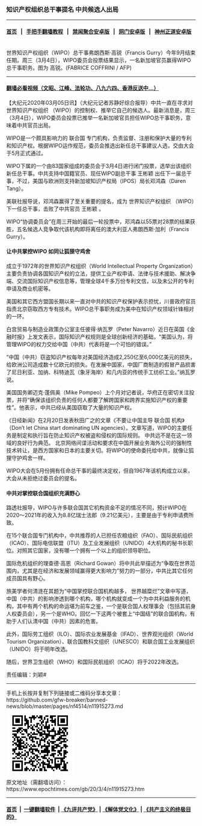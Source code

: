 ### 知识产权组织总干事提名 中共候选人出局
------------------------

#### [首页](https://github.com/gfw-breaker/banned-news/blob/master/README.md) &nbsp;&nbsp;|&nbsp;&nbsp; [手把手翻墙教程](https://github.com/gfw-breaker/guides/wiki) &nbsp;&nbsp;|&nbsp;&nbsp; [禁闻聚合安卓版](https://github.com/gfw-breaker/bn-android) &nbsp;&nbsp;|&nbsp;&nbsp; [网门安卓版](https://github.com/oGate2/oGate) &nbsp;&nbsp;|&nbsp;&nbsp; [神州正道安卓版](https://github.com/SzzdOgate/update) 



<div><img alt="" class="aligncenter wp-post-image" src="https://i.epochtimes.com/assets/uploads/2020/03/000_1LE8C3-600x400.jpg"/>
<div class="red16 caption">
 世界知识产权组织（WIPO）总干事弗朗西斯·高锐（Francis Gurry）今年9月结束任期。周三（3月4日），WIPO委员会投票结果显示，一名新加坡官员赢得WIPO总干事职务。图为 高锐。(FABRICE COFFRINI / AFP)
</div>
</div><hr/>

#### [翻墙必看视频（文昭、江峰、法轮功、八九六四、香港反送中...）](https://github.com/gfw-breaker/banned-news/blob/master/pages/link3.md)

<div><p>
 【大纪元2020年03月05日讯】（大纪元记者苏静好综合报导）中共一直在寻求对
 <ok href="https://www.epochtimes.com/gb/tag/%E4%B8%96%E7%95%8C%E7%9F%A5%E8%AF%86%E4%BA%A7%E6%9D%83%E7%BB%84%E7%BB%87.html">
  世界知识产权组织
 </ok>
 （WIPO）的控制权、推举它自己的候选人。最新消息是，周三（3月4日），WIPO委员会投票已推举一名新加坡官员担任WIPO总干事职务，意味着中共官员出局。
</p>
<p>
 WIPO是一个颇具影响力的
 <ok href="https://www.epochtimes.com/gb/tag/%E8%81%94%E5%90%88%E5%9B%BD.html">
  联合国
 </ok>
 专门机构，负责监督、注册和保护大量的专利和知识产权。根据WIPO运作规范，委员会推选出新任总干事建议人选，交由大会于5月正式通过。
</p>
<p>
 WIPO下属的一个由83国家组成的委员会于3月4日进行闭门投票，选举出该组织新任总干事。中共支持中国籍官员、现任WIPO副总干事
 <ok href="https://www.epochtimes.com/gb/tag/%E7%8E%8B%E5%BD%AC%E9%A2%96.html">
  王彬颖
 </ok>
 出任下一届总干事，不过，美国与欧洲则支持新加坡知识产权局（IPOS）局长邓鸿森（Daren Tang）。
</p>
<p>
 美联社报导说，邓鸿森赢得了至关重要的提名，成为
 <ok href="https://www.epochtimes.com/gb/tag/%E4%B8%96%E7%95%8C%E7%9F%A5%E8%AF%86%E4%BA%A7%E6%9D%83%E7%BB%84%E7%BB%87.html">
  世界知识产权组织
 </ok>
 （WIPO）下一任总干事，击败了中共官员
 <ok href="https://www.epochtimes.com/gb/tag/%E7%8E%8B%E5%BD%AC%E9%A2%96.html">
  王彬颖
 </ok>
 。
</p>
<p>
 WIPO“协调委员会”在周三开始的最后一轮投票中，邓鸿森以55票对28票的结果获胜，五名候选人竞争取代该机构即将离任的澳大利亚人弗朗西斯·加利（Francis Gurry）。
</p>
<h4>
 让中共掌控WIPO 如同让狐狸守鸡舍
</h4>
<p>
 成立于1972年的世界知识产权组织（World Intellectual Property Organization）主要负责协调各国知识产权的立法，提供工业产权申请、法律与技术援助、解决争端、交流国际知识产权信息等，管理全球4千多万份专利文信，以及未公开的专利申请及商业机密等。
</p>
<p>
 美国和其它西方盟国长期以来一直对中共的知识产权保护表示担忧，川普政府官员指责北京窃取西方专有技术。WIPO总干事职务成为美中在知识产权领域针锋相对的一环。
</p>
<p>
 白宫贸易与制造业政策办公室主任彼得‧纳瓦罗（Peter Navarro）近日在英国《金融时报》上发文表示，国际知识产权规则是全球创新经济的基础，“美国认为，将管理WIPO的权力交给中国（中共）代表将是一个可怕的错误。”
</p>
<p>
 “中国（中共）窃盗知识产权每年对美国经济造成2,250亿至6,000亿美元的损失，给欧洲公司造成数十亿欧元的损失。在发展中国家，中国厂商制造的假冒产品损害了尼日利亚、加纳、科特迪瓦（象牙海岸）和几内亚的传统手工纺织工业。”纳瓦罗说。
</p>
<p>
 美国国务卿迈克·蓬佩奥（Mike Pompeo）上个月对记者说，华府正在密切关注投票，并将“确保该组织负责的任何人都要了解跨国家和跨界实施知识产权的重要性”。他表示，中共已经从美国窃取了大量的知识产权。
</p>
<p>
 《日经新闻》在2月20日发表秋田广之的文章《不要让中国主导
 <ok href="https://www.epochtimes.com/gb/tag/%E8%81%94%E5%90%88%E5%9B%BD.html">
  联合国
 </ok>
 机构》（Don’t let China start dominating UN agencies）。文章写道，WIPO的主要任务是制定和执行旨在防止知识产权被盗和侵权的国际规则。 中共远不是在这一领域的良好行为典范。 北京网络间谍活动和要求在中国开展业务海外公司的强制性技术转让，是西方国家和日本的主要关切。将WIPO的使命委托给中共，就像让狐狸守护鸡舍一样。
</p>
<p>
 WIPO大会在5月份拥有任命总干事的最终决定权，但自1967年该机构成立以来，大会从未拒绝过委员会的提名。
</p>
<h4>
 中共对掌控联合国组织充满野心
</h4>
<p>
 路透社报导，WIPO与许多联合国其它机构资金不足的情况不同，预计WIPO在2020～2021年的收入为8.8亿瑞士法郎（9.21亿美元），主要是由于专利申请费所致。
</p>
<p>
 在15个联合国专门机构中，中共推荐的人已担任农粮组织（FAO）、国际民航组织（ICAO）、国际电信联盟（ITU）及工业发展组织（UNIDO）4大机构的秘书长职位。对照其它国家，没有哪一个拥有一个以上的组织领导职位。
</p>
<p>
 国际危机组织的理查德·高恩（Richard Gowan）将中共此举描述为“争取在世界范围内，尤其是在经济和发展领域赢得更大影响力”努力的一部分，中共比其它任何成员国具有野心。
</p>
<p>
 旅美学者何清涟在其题为“中国掌控联合国机构越多， 世界越糜烂”文章中写道，中国（中共）的影响渗透到哪个机构，哪个机构就变成一个为中共利益服务的机构，其中有两个机构的命运堪为前车之鉴，一个是联合国人权理事会（包括其前身人权委员会），另一个是WHO。回忆一下这两个被套上“中国结”的联合国机构，有助于人们认清中国（中共）因素的危害。
</p>
<p>
 此外，国际劳工组织（ILO）、国际农业发展基金（IFAD）、世界观光组织（World Tourism Organization）、联合国教科文组织（UNESCO）和联合国工业发展组织（UNIDO）将于明年改选。
</p>
<p>
 随后，世界卫生组织（WHO）和国际民航组织（ICAO）将于2022年改选。
</p>
<p>
 责任编辑：刘颖#
</p>
</div>
<hr/>
手机上长按并复制下列链接或二维码分享本文章：<br/>
https://github.com/gfw-breaker/banned-news/blob/master/pages/nf4514/n11915273.md <br/>
<a href='https://github.com/gfw-breaker/banned-news/blob/master/pages/nf4514/n11915273.md'><img src='https://github.com/gfw-breaker/banned-news/blob/master/pages/nf4514/n11915273.md.png'/></a> <br/>
原文地址（需翻墙访问）：https://www.epochtimes.com/gb/20/3/4/n11915273.htm


------------------------
#### [首页](https://github.com/gfw-breaker/banned-news/blob/master/README.md) &nbsp;|&nbsp; [一键翻墙软件](https://github.com/gfw-breaker/nogfw/blob/master/README.md) &nbsp;| [《九评共产党》](https://github.com/gfw-breaker/9ping.md/blob/master/README.md#九评之一评共产党是什么) | [《解体党文化》](https://github.com/gfw-breaker/jtdwh.md/blob/master/README.md) | [《共产主义的终极目的》](https://github.com/gfw-breaker/gczydzjmd.md/blob/master/README.md)


<img src='http://gfw-breaker.win/banned-news/pages/nf4514/n11915273.md' width='0px' height='0px'/>